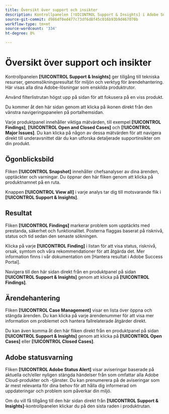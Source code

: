 ```yaml
---
title: Översikt över support och insikter
description: Kontrollpanelen [!UICONTROL Support & Insights] i Adobe Success Portal ger tillgång till tekniska resurser, miljösökningsresultat och ärendehanteringsverktyg.
source-git-commit: d986df0ed477c73df6d8f45c016b93b9d467070b
workflow-type: tm+mt
source-wordcount: '334'
ht-degree: 0%

---
```



# Översikt över support och insikter

Kontrollpanelen **[!UICONTROL Support & Insights]** ger tillgång till tekniska resurser, genomsökningsresultat för miljön och verktyg för ärendehantering. Här visas alla dina Adobe-lösningar som enskilda produktrutor.

Använd filterlistrutan högst upp på sidan för att fokusera på en viss produkt.

Du kommer åt den här sidan genom att klicka på ikonen direkt från den vänstra navigeringspanelen på portalhemsidan.

Varje produktpanel innehåller viktiga mätvärden, till exempel **[!UICONTROL Findings]**, **[!UICONTROL Open and Closed Cases]** och **[!UICONTROL Major Issues]**. Du kan klicka på någon av dessa mätvärden för att navigera direkt till underavsnittet där du kan utforska detaljerade supportinsikter om din produkt.

## Ögonblicksbild

Fliken **[!UICONTROL Snapshot]** innehåller chefsanalyser av dina ärenden, upptäckter och varningar. Du öppnar den här fliken genom att klicka på produktnamnet på en ruta.

Knappen **[!UICONTROL View all]** i varje analys tar dig till motsvarande flik i **[!UICONTROL Support & Insights]**.

## Resultat

Fliken **[!UICONTROL Findings]** markerar problem som upptäckts med prestanda, säkerhet och funktionalitet. Posterna flaggas baserat på risknivå, status och tid sedan den senaste sökningen.

Klicka på varje **[!UICONTROL Finding]** i listan för att visa status, risknivå, orsak, symtom och våra rekommendationer för att åtgärda det. Mer information finns i vår dokumentation om [Hantera resultat i Adobe Success Portal].

Navigera till den här sidan direkt från en produktpanel på sidan **[!UICONTROL Support & Insights]** genom att klicka på **[!UICONTROL Findings]**.

## Ärendehantering

Fliken **[!UICONTROL Case Management]** visar en lista över öppna och stängda ärenden. Du kan klicka på varje ärendenummer för att visa mer information om problemet och hantera fallrelaterade åtgärder direkt.

Du kan även komma åt den här fliken direkt från en produktpanel på sidan **[!UICONTROL Support & Insights]** genom att klicka på **[!UICONTROL Open Cases]** eller **[!UICONTROL Closed Cases]**.

## Adobe statusvarning

Fliken **[!UICONTROL Adobe Status Alert]** visar aviseringar baserade på aktuella och/eller nyligen stängda händelser från som omfattar alla Adobe Cloud-produkter och -tjänster. Du kan prenumerera på de aviseringar som är mest relevanta för dina behov för att hålla dig informerad om uppdateringar och problem som påverkar din miljö.

Om du vill få tillgång till den här sidan direkt från **[!UICONTROL Support & Insights]**-kontrollpanelen klickar du på den sista raden i produktrutan.
